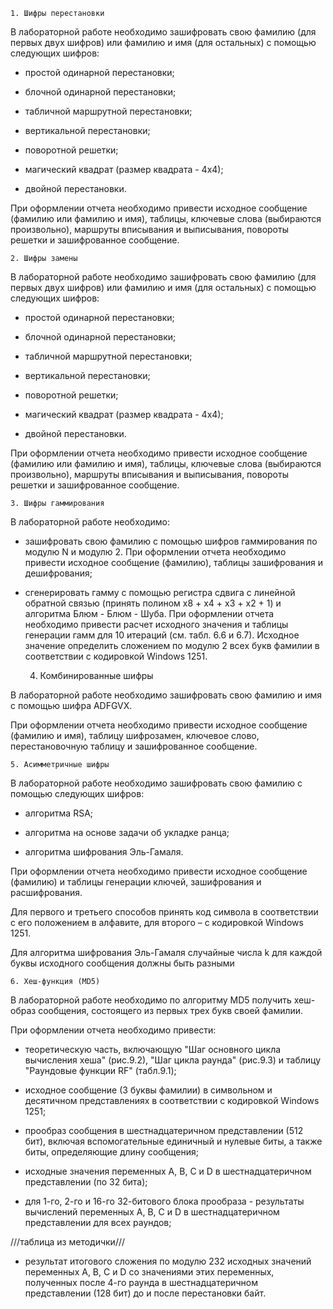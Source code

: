 	
	1. Шифры перестановки

В лабораторной работе необходимо зашифровать свою фамилию (для первых двух шифров) 
или фамилию и имя (для остальных) с помощью следующих шифров:

- простой одинарной перестановки;

- блочной одинарной перестановки;

- табличной маршрутной перестановки;

- вертикальной перестановки;

- поворотной решетки;

- магический квадрат (размер квадрата - 4х4);

- двойной перестановки.

При оформлении отчета необходимо привести исходное сообщение (фамилию или фамилию и имя), 
таблицы, ключевые слова (выбираются произвольно), маршруты вписывания и выписывания, 
повороты решетки и зашифрованное сообщение.

	2. Шифры замены

В лабораторной работе необходимо зашифровать свою фамилию (для первых двух шифров) 
или фамилию и имя (для остальных) с помощью следующих шифров:

- простой одинарной перестановки;

- блочной одинарной перестановки;

- табличной маршрутной перестановки;

- вертикальной перестановки;

- поворотной решетки;

- магический квадрат (размер квадрата - 4х4);

- двойной перестановки.

При оформлении отчета необходимо привести исходное сообщение (фамилию или фамилию и имя), 
таблицы, ключевые слова (выбираются произвольно), маршруты вписывания и выписывания, 
повороты решетки и зашифрованное сообщение.

	3. Шифры гаммирования

В лабораторной работе необходимо:

- зашифровать свою фамилию с помощью шифров гаммирования по модулю N и модулю 2. 
При оформлении отчета необходимо привести исходное сообщение (фамилию), 
таблицы зашифрования и дешифрования;

- сгенерировать гамму с помощью регистра сдвига с линейной обратной связью 
(принять полином x8 + x4 + x3 + x2 + 1) и алгоритма Блюм - Блюм - Шуба. 
При оформлении отчета необходимо привести расчет исходного значения 
и таблицы генерации гамм для 10 итераций (см. табл. 6.6 и 6.7). 
Исходное значение определить сложением по модулю 2 всех букв фамилии в соответствии 
с кодировкой Windows 1251.

	4. Комбинированные шифры

В лабораторной работе необходимо зашифровать свою фамилию и имя с помощью шифра ADFGVX.

При оформлении отчета необходимо привести исходное сообщение (фамилию и имя), 
таблицу шифрозамен, ключевое слово, перестановочную таблицу и зашифрованное сообщение.

	5. Асимметричные шифры

В лабораторной работе необходимо зашифровать свою фамилию с помощью следующих шифров:

- алгоритма RSA;

- алгоритма на основе задачи об укладке ранца;

- алгоритма шифрования Эль-Гамаля.

При оформлении отчета необходимо привести исходное сообщение (фамилию) 
и таблицы генерации ключей, зашифрования и расшифрования.

Для первого и третьего способов принять код символа в соответствии с его положением в алфавите, 
для второго – с кодировкой Windows 1251.

Для алгоритма шифрования Эль-Гамаля случайные числа k для каждой буквы исходного сообщения 
должны быть разными

	6. Хеш-функция (MD5)

В лабораторной работе необходимо по алгоритму MD5 получить хеш-образ сообщения, 
состоящего из первых трех букв своей фамилии.

При оформлении отчета необходимо привести:

- теоретическую часть, включающую "Шаг основного цикла вычисления хеша" (рис.9.2), 
"Шаг цикла раунда" (рис.9.3) и таблицу "Раундовые функции RF" (табл.9.1);

- исходное сообщение (3 буквы фамилии) в символьном и десятичном представлениях в соответствии 
с кодировкой Windows 1251;

- прообраз сообщения в шестнадцатеричном представлении (512 бит), включая вспомогательные 
единичный и нулевые биты, а также биты, определяющие длину сообщения;

- исходные значения переменных A, B, C и D в шестнадцатеричном представлении (по 32 бита);

- для 1-го, 2-го и 16-го 32-битового блока прообраза - результаты вычислений переменных 
A, B, C и D в шестнадцатеричном представлении для всех раундов;

///таблица из методички///

- результат итогового сложения по модулю 232 исходных значений переменных A, B, C и D 
со значениями этих переменных, полученных после 4-го раунда 
в шестнадцатеричном представлении (128 бит) до и после перестановки байт.